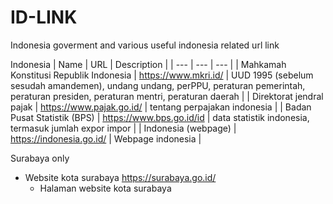 # ID-LINK
Indonesia goverment and various useful indonesia related url link

Indonesia
| Name | URL | Description |
| --- | --- | --- |
| Mahkamah Konstitusi Republik Indonesia | https://www.mkri.id/ | UUD 1995 (sebelum sesudah amandemen), undang undang, perPPU, peraturan pemerintah, peraturan presiden, peraturan mentri, peraturan daerah |
| Direktorat jendral pajak | https://www.pajak.go.id/ | tentang perpajakan indonesia |
| Badan Pusat Statistik (BPS) | https://www.bps.go.id/id | data statistik indonesia, termasuk jumlah expor impor |
| Indonesia (webpage) | https://indonesia.go.id/ | Webpage indonesia |

 
Surabaya only
* Website kota surabaya https://surabaya.go.id/
  * Halaman website kota surabaya
